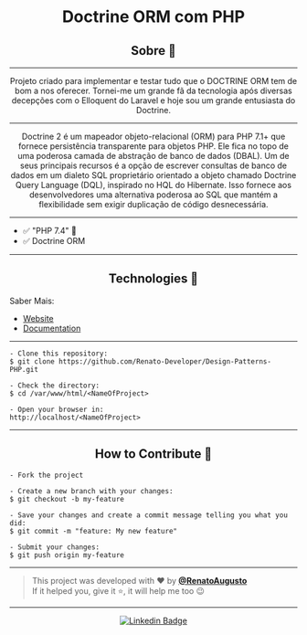 <h1 align="center">Doctrine ORM com PHP</h1>

<h2 align="center">Sobre 📖</h2>

---

   <p align="center">
      Projeto criado para implementar e testar tudo que o DOCTRINE ORM tem de bom a 
nos oferecer.
Tornei-me um grande fã da tecnologia após diversas decepções com o Elloquent
do Laravel e hoje sou um grande entusiasta do Doctrine.
   </p>

---

   <p align="center">
      Doctrine 2 é um mapeador objeto-relacional (ORM) para PHP 7.1+ que 
fornece persistência transparente para objetos PHP. Ele fica no topo de 
uma poderosa camada de abstração de banco de dados (DBAL). Um de seus 
principais recursos é a opção de escrever consultas de banco de dados em
um dialeto SQL proprietário orientado a objeto chamado Doctrine Query
Language (DQL), inspirado no HQL do Hibernate. Isso fornece aos desenvolvedores
uma alternativa poderosa ao SQL que mantém a flexibilidade sem exigir
duplicação de código desnecessária. 
   </p>

---

- ✅ "PHP 7.4" 💪
- ✅ Doctrine ORM

---

<h2 align="center">Technologies 🚀</h2>

<p>
Saber Mais:

* [Website](http://www.doctrine-project.org)
* [Documentation](https://www.doctrine-project.org/projects/doctrine-orm/en/latest/index.html)

</p>

---

   ```
   - Clone this repository:
   $ git clone https://github.com/Renato-Developer/Design-Patterns-PHP.git

   - Check the directory:
   $ cd /var/www/html/<NameOfProject>

   - Open your browser in:
   http://localhost/<NameOfProject>
   ```

---

<h2 align="center">How to Contribute 💪</h2>

   ```
   - Fork the project 

   - Create a new branch with your changes:
   $ git checkout -b my-feature

   - Save your changes and create a commit message telling you what you did:
   $ git commit -m "feature: My new feature"

   - Submit your changes:
   $ git push origin my-feature
   ```

---

>This project was developed with ❤️ by **[@RenatoAugusto](https://www.linkedin.com/in/renato-augusto-php/)**<br>
If it helped you, give it ⭐, it will help me too 😉

---

   <div align="center">

[![Linkedin Badge](https://img.shields.io/badge/-Renato%20Augusto-292929?style=flat-square&logo=Linkedin&logoColor=white&link=https://www.linkedin.com/in/renato-augusto-php/)](https://www.linkedin.com/in/renato-augusto-php/)

   </div>





